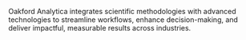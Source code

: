 Oakford Analytica integrates scientific methodologies with advanced technologies to streamline workflows, enhance decision-making, and deliver impactful, measurable results across industries.
